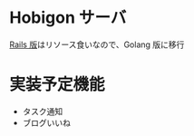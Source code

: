 
# Hobigon サーバ

[Rails 版](https://github.com/yyh-gl/hobigon-rails-api-server)はリソース食いなので、Golang 版に移行

# 実装予定機能

- タスク通知
- ブログいいね
